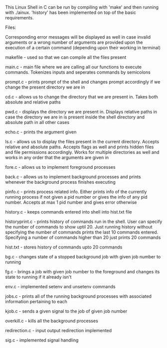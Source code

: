 This Linux Shell in C can be run by compiling with 'make' and then running with ./ainux. 'history' has been implemented on top of the basic requirements.

Files:

Corresponding error messages will be displayed as well in case invalid arguments or a wrong number of arguments are provided upon the execution of a certain command (depending upon their working in terminal)

makefile - used so that we can compile all the files present

main.c - main file where we are calling all our functions to execute commands. Tokenizes inputs and seperates commands by semicolons

prompt.c - prints prompt of the shell and changes prompt accordingly if we change the present directory we are in

cd.c - allows us to change the directory that we are present in. Takes both absolute and relative paths

pwd.c - displays the directory we are present in. Displays relative paths in case the directory we are in is present inside the shell directory and absolute path in all other cases

echo.c - prints the argument given

ls.c - allows us to display the files present in the current directory. Accepts relative and absolute paths. Accepts flags as well and prints hidden files and file permissions accordingly. Works for multiple directories as well and works in any order that the arguments are given in

fore.c - allows us to implement foreground processes

back.c - allows us to implement background processes and prints whenever the background process finishes executing

pinfo.c - prints process related info. Either prints info of the currently running process if not given a pid number or gives the info of any pid number. Accepts at max 1 pid number and gives error otherwise

history.c - keeps commands entered into shell into hist.txt file

historyprint.c - prints history of commands run in the shell. User can specify the number of commands to show uptil 20. Just running history without specifying the number of commands prints the last 10 commands entered. Specifying a number of commands higher than 20 just prints 20 commands

hist.txt - stores history of commands upto 20 commands

bg.c - changes state of a stopped background job with given job number to running

fg.c - brings a job with given job number to the foreground and changes its state to running if it already isn't

env.c - implemented setenv and unsetenv commands

jobs.c - prints all of the running background processes with associated information pertaining to each

kjob.c - sends a given signal to the job of given job number

overkill.c - kills all the background processes

redirection.c - input output redirection implemented

sig.c - implemented signal handling